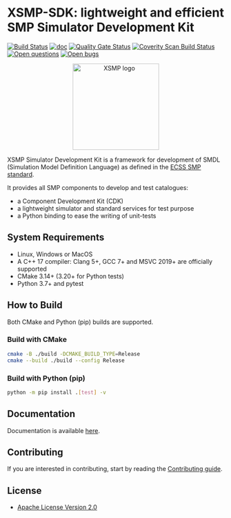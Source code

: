 # XSMP-SDK: lightweight and efficient SMP Simulator Development Kit

[![Build Status](https://github.com/ThalesGroup/xsmp-sdk/actions/workflows/build.yml/badge.svg)](https://github.com/ThalesGroup/xsmp-sdk/actions/workflows/build.yml)
[![doc](https://github.com/ThalesGroup/xsmp-sdk/actions/workflows/pages/pages-build-deployment/badge.svg)](https://github.com/ThalesGroup/xsmp-sdk/actions/workflows/pages/pages-build-deployment)
[![Quality Gate Status](https://sonarcloud.io/api/project_badges/measure?project=ThalesGroup_xsmp-sdk&metric=alert_status)](https://sonarcloud.io/summary/new_code?id=ThalesGroup_xsmp-sdk)
[![Coverity Scan Build Status](https://scan.coverity.com/projects/29012/badge.svg)](https://scan.coverity.com/projects/ThalesGroup-xsmp-sdk)
[![Open questions](https://img.shields.io/static/v1?label=Discussions&message=Ask&color=blue&logo=github)](https://github.com/ThalesGroup/xsmp-sdk/discussions)
[![Open bugs](https://img.shields.io/badge/Open-bugs-red.svg)](https://github.com/ThalesGroup/xsmp-sdk/labels/bug)

<p align="center">
    <picture>
      <source media="(prefers-color-scheme: dark)" width="200" srcset="https://github.com/ThalesGroup/xsmp-modeler-core/raw/main/docs/images/xsmp_logo_dark.svg">
      <source media="(prefers-color-scheme: light)" width="200" srcset="https://github.com/ThalesGroup/xsmp-modeler-core/raw/main/docs/images/xsmp_logo_light.svg">
      <img alt="XSMP logo" width="200" src="https://github.com/ThalesGroup/xsmp-modeler-core/raw/main/docs/images/xsmp_logo_light.svg">
    </picture>
</p>

XSMP Simulator Development Kit is a framework for development of SMDL (Simulation Model Definition Language) as defined in the [ECSS SMP standard](https://ecss.nl/standard/ecss-e-st-40-07c-simulation-modelling-platform-2-march-2020/).

It provides all SMP components to develop and test catalogues:

- a Component Development Kit (CDK)
- a lightweight simulator and standard services for test purpose
- a Python binding to ease the writing of unit-tests

## System Requirements

- Linux, Windows or MacOS
- A C++ 17 compiler: Clang 5+, GCC 7+ and MSVC 2019+ are officially supported
- CMake 3.14+ (3.20+ for Python tests)
- Python 3.7+ and pytest

## How to Build

Both CMake and Python (pip) builds are supported.

### Build with CMake

```bash
cmake -B ./build -DCMAKE_BUILD_TYPE=Release
cmake --build ./build --config Release
```

### Build with Python (pip)

```bash
python -m pip install .[test] -v
```

## Documentation

Documentation is available [here](https://ThalesGroup.github.io/xsmp-sdk/).

## Contributing

If you are interested in contributing, start by reading the [Contributing guide](/CONTRIBUTING.md).

## License

- [Apache License Version 2.0](https://www.apache.org/licenses/LICENSE-2.0)
